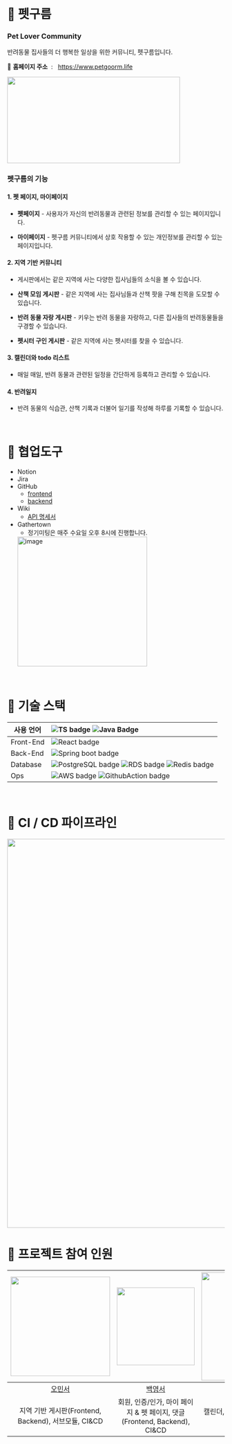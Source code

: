 # 🐾 펫구름
### Pet Lover Community
반려동물 집사들의 더 행복한 일상을 위한 커뮤니티, 펫구름입니다.

🚩 **홈페이지 주소** &nbsp;:  &nbsp; https://www.petgoorm.life

<img src="https://user-images.githubusercontent.com/54580802/208828836-a94cf48f-bda5-4d17-83b5-16b9d6714143.png"  width="400" height="200" align="center" >

### 펫구름의 기능
#### 1. 펫 페이지, 마이페이지 
- **펫페이지** - 사용자가 자신의 반려동물과 관련된 정보를 관리할 수 있는 페이지입니다.

- **마이페이지** - 펫구름 커뮤니티에서 상호 작용할 수 있는 개인정보를 관리할 수 있는 페이지입니다.


#### 2. 지역 기반 커뮤니티

- 게시판에서는 같은 지역에 사는 다양한 집사님들의 소식을 볼 수 있습니다. 

- **산책 모임 게시판** - 같은 지역에 사는 집사님들과 산책 팟을 구해 친목을 도모할 수 있습니다.


- **반려 동물 자랑 게시판** - 키우는 반려 동물을 자랑하고, 다른 집사들의 반려동물들을 구경할 수 있습니다.


- **펫시터 구인 게시판** - 같은 지역에 사는 펫시터를 찾을 수 있습니다.


#### 3. 캘린더와 todo 리스트

- 매일 매일, 반려 동물과 관련된 일정을 간단하게 등록하고 관리할 수 있습니다.

#### 4. 반려일지 

- 반려 동물의 식습관, 산책 기록과 더불어 일기를 작성해 하루를 기록할 수 있습니다.

<br>

# 🐾 협업도구

- Notion
- Jira
- GitHub
  - [frontend](https://github.com/PetGoorm/frontend)
  - [backend](https://github.com/PetGoorm/backend)
- Wiki
  - [API 명세서](https://github.com/PetGoorm/.github/wiki/API-%EB%AA%85%EC%84%B8%EC%84%9C)
- Gathertown
  - 정기미팅은 매주 수요일 오후 8시에 진행합니다. 
  <img width="300" alt="image" src="https://github.com/PetGoorm/frontend/assets/113974911/0411198c-690d-4ec6-8614-dd0f96564f82">

<br>

# 🐾 기술 스택

|사용 언어| ![TS badge](https://img.shields.io/badge/-TypeScript-%2361DAFB?logo=TypeScript&logoColor=white&style=for-the-badge) ![Java Badge](https://img.shields.io/badge/-Java-%23ED8B00?logo=Java&logoColor=white&style=for-the-badge)|
|------|:---|
|Front-End|![React badge](https://img.shields.io/badge/-React-%2361DAFB?logo=React&logoColor=white&style=for-the-badge) |
|Back-End|![Spring boot badge](https://img.shields.io/badge/-Spring%20Boot-6DB33F?logo=Spring%20Boot&logoColor=white&style=for-the-badge)|
|Database|![PostgreSQL badge](https://img.shields.io/badge/-Maria_DB-4169E1?logo=MariaDB&logoColor=white&style=for-the-badge) ![RDS badge](https://img.shields.io/badge/-Amazon%20RDS-527FFF?logo=Amazon%20RDS&logoColor=white&style=for-the-badge) ![Redis badge](https://img.shields.io/badge/-Redis-527FFF?logo=Amazon%20RDS&logoColor=white&style=for-the-badge)|
|Ops|![AWS badge](https://img.shields.io/badge/-Amazon%20AWS-FF9900?logo=Amazon%20AWS&logoColor=white&style=for-the-badge) ![GithubAction badge](https://img.shields.io/badge/Github%20Actions-2088FF?logo=Github%20Actions&logoColor=white&style=for-the-badge) |

<br>

# 🐾 CI / CD 파이프라인
<img src="https://github.com/PetGoorm/petgoorm-before-/assets/113974911/1d2dfd31-cb11-42cd-b3ee-7c635ece4fa5"  width="1100" height="900" align="center" >

<br>

# 🐾 프로젝트 참여 인원
|<img src="https://github.com/PetGoorm/.github/assets/54580802/47047ac2-19c3-43ab-b086-9314172c9766" width="230" height="230"/>|<img src="https://github.com/PetGoorm/frontend/assets/113974911/1ead3483-cd7e-440b-b36d-1e2fd8d2c1d6" width="180" height="180"/> |<img src="https://github.com/PetGoorm/frontend/assets/113974911/702423d4-33b8-420e-94f1-e2d5df497109.png" width="250" height="250"/> |
| :---: | :---: | :---: |
| [오민서](https://github.com/dongkiid) | [백영서](https://github.com/Baekys97) | [이주형](https://github.com/jooh9992) |
| 지역 기반 게시판(Frontend, Backend), 서브모듈, CI&CD | 회원, 인증/인가, 마이 페이지 & 펫 페이지, 댓글 (Frontend, Backend), CI&CD| 캘린더, Todo, 반려일지 (Frontend, Backend), CI&CD
